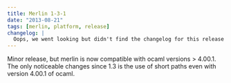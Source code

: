 ```yaml
---
title: Merlin 1-3-1
date: "2013-08-21"
tags: [merlin, platform, release]
changelog: |
  Oops, we went looking but didn't find the changelog for this release 🙈
---
```


Minor release, but merlin is now compatible with ocaml versions > 4.00.1.
The only noticeable changes since 1.3 is the use of short paths even with
version 4.00.1 of ocaml.
